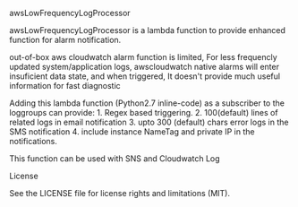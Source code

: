 awsLowFrequencyLogProcessor


awsLowFrequencyLogProcessor is a lambda function to provide enhanced function for alarm notification.

out-of-box aws cloudwatch alarm function is limited, For less frequencly updated system/application logs, awscloudwatch native alarms will enter insuficient data state, and when triggered, It doesn't provide much useful information for fast diagnostic

Adding this lambda function (Python2.7 inline-code) as a subscriber to the loggroups can provide:
	1. Regex based triggering.
	2. 100(default) lines of related logs in email notification
	3. upto 300 (default) chars error logs in the SMS notification
	4. include instance NameTag and private IP in the notifications.


This function can be used with SNS and Cloudwatch Log

License

See the LICENSE file for license rights and limitations (MIT).